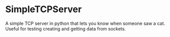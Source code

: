 # SimpleTCPServer
A simple TCP server in python that lets you know when someone saw a cat. Useful for testing creating and getting data from sockets.
